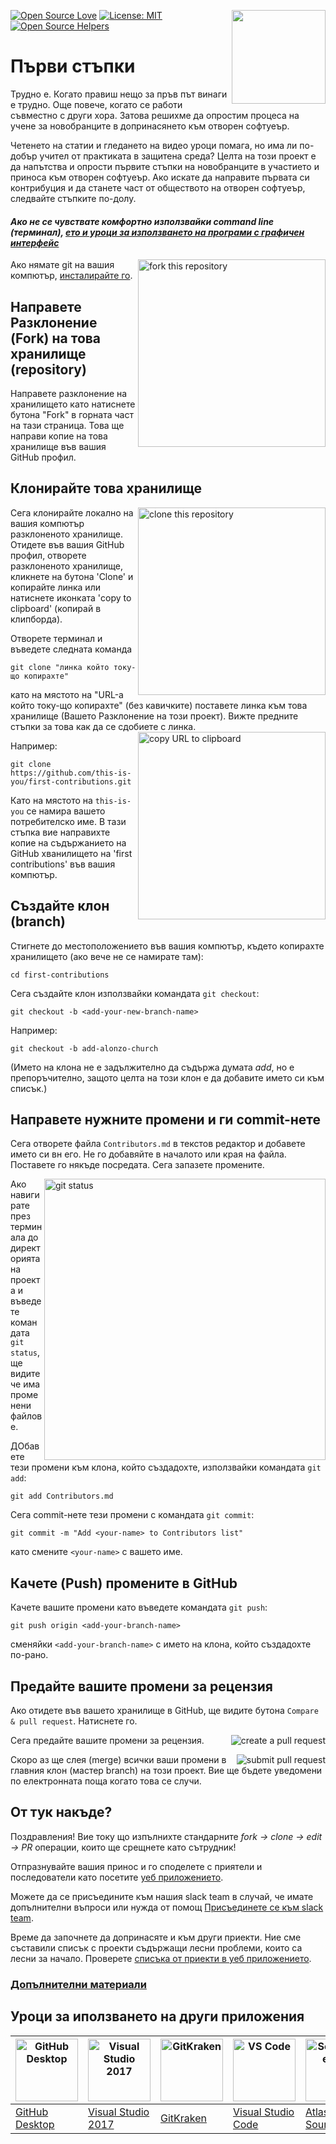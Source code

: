 [![Open Source Love](https://badges.frapsoft.com/os/v1/open-source.svg?v=103)](https://github.com/ellerbrock/open-source-badges/)
[<img align="right" width="150" src="https://firstcontributions.github.io/assets/Readme/join-slack-team.png">](https://join.slack.com/t/firstcontributors/shared_invite/zt-1hg51qkgm-Xc7HxhsiPYNN3ofX2_I8FA)
[![License: MIT](https://img.shields.io/badge/License-MIT-green.svg)](https://opensource.org/licenses/MIT)
[![Open Source Helpers](https://www.codetriage.com/roshanjossey/first-contributions/badges/users.svg)](https://www.codetriage.com/roshanjossey/first-contributions)


# Първи стъпки

Трудно е. Когато правиш нещо за пръв път винаги е трудно. Още повече, когато се работи съвместно с други хора. Затова решихме да опростим процеса на учене за новобранците в допринасянето към отворен софтуеър.

Четенето на статии и гледането на видео уроци помага, но има ли по-добър учител от практиката в защитена среда? Целта на този проект е да напътства и опрости първите стъпки на новобранците в участието и приноса към отворен софтуеър. Ако искате да направите първата си контрибуция и да станете част от обществото на отворен софтуеър, следвайте стъпките по-долу.

#### *Ако не се чувствате комфортно използвайки command line (терминал), [ето и уроци за използването на програми с графичен интерфейс](#Уроци-за-иползването-на-други-приложения)*


<img align="right" width="300" src="https://firstcontributions.github.io/assets/Readme/fork.png" alt="fork this repository" />

Ако нямате git на вашия компютър, [инсталирайте го]( https://help.github.com/articles/set-up-git/).

## Направете Разклонение (Fork) на това хранилище (repository)

Направете разклонение на хранилището като натиснете бутона "Fork" в горната част на тази страница.
Това ще направи копие на това хранилище във вашия GitHub профил.

## Клонирайте това хранилище

<img align="right" width="300" src="https://firstcontributions.github.io/assets/Readme/clone.png" alt="clone this repository" />

Сега клонирайте локално на вашия компютър разклоненото хранилище. Отидете във вашия GitHub профил, отворете разклоненото хранилище,
кликнете на бутона 'Clone' и копирайте линка или натиснете иконката 'copy to clipboard' (копирай в клипборда).

Отворете терминал и въведете следната команда

```
git clone "линка който току-що копирахте"
```
като на мястото на  "URL-а който току-що копирахте" (без кавичките) поставете линка към това хранилище (Вашето Разклонение на този проект). Вижте
предните стъпки за това как да се сдобиете с линка.
<img align="right" width="300" src="https://firstcontributions.github.io/assets/Readme/copy-to-clipboard.png" alt="copy URL to clipboard" />

Например:
```
git clone https://github.com/this-is-you/first-contributions.git
```
Като на мястото на `this-is-you` се намира вашето потребителско име. В тази стъпка вие направихте копие на съдържанието на GitHub хванилището на 'first contributions' във вашия компютър.

## Създайте клон (branch)

Стигнете до местоположението във вашия компютър, където копирахте хранилището (ако вече не се намирате там):

```
cd first-contributions
```
Сега създайте клон използвайки командата `git checkout`:
```
git checkout -b <add-your-new-branch-name>
```

Например:
```
git checkout -b add-alonzo-church
```
(Името на клона не е задължително да съдържа думата *add*, но е препоръчително, защото целта на този клон е да добавите името си към списък.)

## Направете нужните промени и ги commit-нете

Сега отворете файла `Contributors.md` в текстов редактор и добавете името си вн его. Не го добавяйте в началото или края на файла. Поставете го някъде посредата. Сега запазете промените.

<img align="right" width="450" src="https://firstcontributions.github.io/assets/Readme/git-status.png" alt="git status" />


Ако навигирате през терминала до директорията на проекта и въведете командата `git status`, ще видите че има променени файлове.


ДОбавете тези промени към клона, който създадохте, използвайки командата `git add`:

```
git add Contributors.md
```

Сега commit-нете тези промени с командата `git commit`:
```
git commit -m "Add <your-name> to Contributors list"
```
като смените `<your-name>` с вашето име.

## Качете (Push) промените в GitHub

Качете вашите промени като въведете командата `git push`:
```
git push origin <add-your-branch-name>
```
сменяйки `<add-your-branch-name>` с името на клона, който създадохте по-рано.

## Предайте вашите промени за рецензия

Ако отидете във вашето хранилище в GitHub, ще видите бутона  `Compare & pull request`. Натиснете го.

<img style="float: right;" src="https://firstcontributions.github.io/assets/Readme/compare-and-pull.png" alt="create a pull request" />

Сега предайте вашите промени за рецензия.

<img style="float: right;" src="https://firstcontributions.github.io/assets/Readme/submit-pull-request.png" alt="submit pull request" />

Скоро аз ще слея (merge) всички ваши промени в главния клон (мастер branch) на този проект. Вие ще бъдете уведомени по електронната поща когато това се случи.

## От тук накъде?

Поздравления!  Вие току що изпълнихте стандарните _fork -> clone -> edit -> PR_ операции, които ще срещнете като сътрудник!

Отпразнувайте вашия принос и го споделете с приятели и последователи като посетите [уеб приложението](https://firstcontributions.github.io/#social-share).

Можете да се присъедините към нашия slack team в случай, че имате допълнителни въпроси или нужда от помощ [Присъединете се към slack team](https://join.slack.com/t/firstcontributors/shared_invite/zt-1hg51qkgm-Xc7HxhsiPYNN3ofX2_I8FA).

Време да започнете да допринасяте и към други приекти. Ние сме съставили списък с проекти съдържащи лесни проблеми, които са лесни за начало. Проверете  [списъка от приекти в уеб приложението](https://firstcontributions.github.io/#project-list).

### [Допълнителни материали](../additional-material/git_workflow_scenarios/additional-material.md)


## Уроци за иползването на други приложения

| <a href="../gui-tool-tutorials/github-desktop-tutorial.md"><img alt="GitHub Desktop" src="https://desktop.github.com/images/desktop-icon.svg" width="100"></a> | <a href="../gui-tool-tutorials/github-windows-vs2017-tutorial.md"><img alt="Visual Studio 2017" src="https://upload.wikimedia.org/wikipedia/commons/c/cd/Visual_Studio_2017_Logo.svg" width="100"></a> | <a href="../gui-tool-tutorials/gitkraken-tutorial.md"><img alt="GitKraken" src="https://firstcontributions.github.io/assets/gui-tool-tutorials/gitkraken-tutorial/gk-icon.png" width="100"></a> | <a href="../gui-tool-tutorials/github-windows-vs-code-tutorial.md"><img alt="VS Code" src="https://upload.wikimedia.org/wikipedia/commons/2/2d/Visual_Studio_Code_1.18_icon.svg" width=100></a> | <a href="../gui-tool-tutorials/sourcetree-macos-tutorial.md"><img alt="Sourcetree App" src="https://wac-cdn.atlassian.com/dam/jcr:81b15cde-be2e-4f4a-8af7-9436f4a1b431/Sourcetree-icon-blue.svg" width=100></a> | <a href="../gui-tool-tutorials/github-windows-intellij-tutorial.md"><img alt="IntelliJ IDEA" src="https://upload.wikimedia.org/wikipedia/commons/thumb/9/9c/IntelliJ_IDEA_Icon.svg/512px-IntelliJ_IDEA_Icon.svg.png" width=100></a> |
| --- | --- | --- | --- | --- | --- |
| [GitHub Desktop](../gui-tool-tutorials/github-desktop-tutorial.md) | [Visual Studio 2017](../gui-tool-tutorials/github-windows-vs2017-tutorial.md) | [GitKraken](../gui-tool-tutorials/gitkraken-tutorial.md) | [Visual Studio Code](../gui-tool-tutorials/github-windows-vs-code-tutorial.md) | [Atlassian Sourcetree](../gui-tool-tutorials/sourcetree-macos-tutorial.md) | [IntelliJ IDEA](../gui-tool-tutorials/github-windows-intellij-tutorial.md) |
